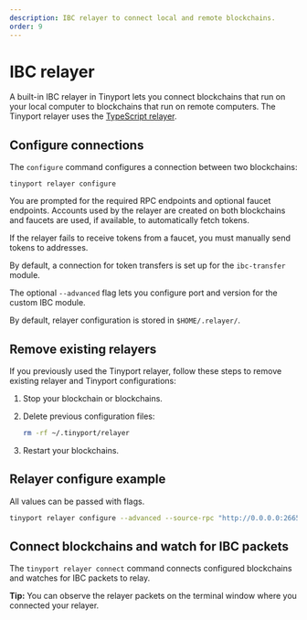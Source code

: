 ```yaml
---
description: IBC relayer to connect local and remote blockchains.
order: 9
---
```


# IBC relayer

A built-in IBC relayer in Tinyport lets you connect blockchains that run on your local computer to blockchains that run on remote computers. The Tinyport relayer uses the [TypeScript relayer](https://github.com/confio/ts-relayer).

## Configure connections

The `configure` command configures a connection between two blockchains:

`tinyport relayer configure`

You are prompted for the required RPC endpoints and optional faucet endpoints. Accounts used by the relayer are created on both blockchains and faucets are used, if available, to automatically fetch tokens.

If the relayer fails to receive tokens from a faucet, you must manually send tokens to addresses.

By default, a connection for token transfers is set up for the `ibc-transfer` module.

The optional `--advanced` flag lets you configure port and version for the custom IBC module.

By default, relayer configuration is stored in `$HOME/.relayer/`.

## Remove existing relayers

If you previously used the Tinyport relayer, follow these steps to remove existing relayer and Tinyport configurations:

1. Stop your blockchain or blockchains.
2. Delete previous configuration files:

    ```bash
    rm -rf ~/.tinyport/relayer
    ```

3. Restart your blockchains.

## Relayer configure example

All values can be passed with flags.

```bash
tinyport relayer configure --advanced --source-rpc "http://0.0.0.0:26657" --source-faucet "http://0.0.0.0:4500" --source-port "blog" --source-version "blog-1" --target-rpc "http://0.0.0.0:26659" --target-faucet "http://0.0.0.0:4501" --target-port "blog" --target-version "blog-1"
```

## Connect blockchains and watch for IBC packets

The `tinyport relayer connect` command connects configured blockchains and watches for IBC packets to relay. 

**Tip:** You can observe the relayer packets on the terminal window where you connected your relayer. 